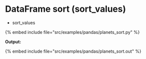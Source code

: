 # DataFrame sort (sort_values)


* sort_values

{% embed include file="src/examples/pandas/planets_sort.py" %}

**Output:**

{% embed include file="src/examples/pandas/planets_sort.out" %}

